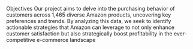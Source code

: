 Objectives
Our project aims to delve into the purchasing behavior of customers across 1,465 diverse Amazon products, uncovering key preferences and trends. By analyzing this data, we seek to identify actionable strategies that Amazon can leverage to not only enhance customer satisfaction but also strategically boost profitability in the ever-competitive e-commerce landscape
